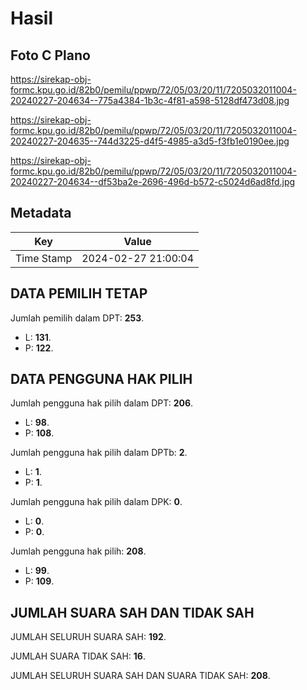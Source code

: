 # Hasil

## Foto C Plano

https://sirekap-obj-formc.kpu.go.id/82b0/pemilu/ppwp/72/05/03/20/11/7205032011004-20240227-204634--775a4384-1b3c-4f81-a598-5128df473d08.jpg

https://sirekap-obj-formc.kpu.go.id/82b0/pemilu/ppwp/72/05/03/20/11/7205032011004-20240227-204635--744d3225-d4f5-4985-a3d5-f3fb1e0190ee.jpg

https://sirekap-obj-formc.kpu.go.id/82b0/pemilu/ppwp/72/05/03/20/11/7205032011004-20240227-204634--df53ba2e-2696-496d-b572-c5024d6ad8fd.jpg


## Metadata

| Key        | Value               |
| ---------- | ------------------- |
| Time Stamp | 2024-02-27 21:00:04 |


## DATA PEMILIH TETAP

Jumlah pemilih dalam DPT: **253**.
 * L: **131**.
 * P: **122**.

## DATA PENGGUNA HAK PILIH

Jumlah pengguna hak pilih dalam DPT: **206**.
 * L: **98**.
 * P: **108**.

Jumlah pengguna hak pilih dalam DPTb: **2**.
 * L: **1**.
 * P: **1**.

Jumlah pengguna hak pilih dalam DPK: **0**.
 * L: **0**.
 * P: **0**.

Jumlah pengguna hak pilih: **208**.
 * L: **99**.
 * P: **109**.

## JUMLAH SUARA SAH DAN TIDAK SAH

JUMLAH SELURUH SUARA SAH: **192**.

JUMLAH SUARA TIDAK SAH: **16**.

JUMLAH SELURUH SUARA SAH DAN SUARA TIDAK SAH: **208**.


